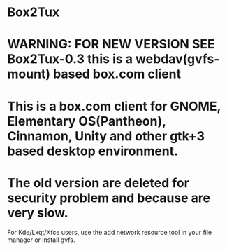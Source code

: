Box2Tux
=======
WARNING: FOR NEW VERSION SEE Box2Tux-0.3
this is a webdav(gvfs-mount) based box.com client
=======
This is a box.com client for GNOME, Elementary OS(Pantheon), Cinnamon, Unity and other gtk+3 based desktop environment.
=======
The old version are deleted for security problem and because are very slow.
=======
For Kde/Lxqt/Xfce users, use the add network resource tool in your file manager or install gvfs.




